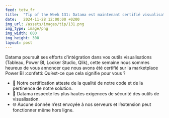```yaml
---
feed: totw_fr
title:  "Tip of the Week 131: Datama est maintenant certifié visualisation Power BI!"
date:   2024-11-28 12:00:00 +0200
img_url: /assets/images/tip/131.png
img_type: image/png
img_width: 600
img_height: 300
layout: post
---
```


Datama poursuit ses efforts d'intégration dans vos outils visualisations (Tableau, Power BI, Looker Studio, Qlik), cette semaine nous sommes heureux de vous annoncer que nous avons été certifié sur la marketplace Power BI :confetti:
Qu’est-ce que cela signifie pour vous ?

  * 🌟 Notre certification atteste de la qualité de notre code et de la pertinence de notre solution.
  * 🔐 Datama respecte les plus hautes exigences de sécurité des outils de visualisation.
  * 🌐 Aucune donnée n’est envoyée à nos serveurs et l’extension peut fonctionner même hors ligne.
